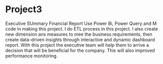 # Project3
Executive SUmmary Financial Report
Use Power Bi, Power Query and M code in making this project. I do ETL process in this project. I also create new dimension ans measures to mee the business requirements, then create data-driven insights through interactive and dynamic dashboard report. With this project the executive team will help them to arrive a decision that will be beneficial for the company. This will also improved performance monitoring.
